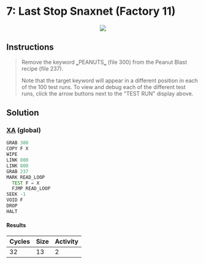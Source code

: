 # 7: Last Stop Snaxnet (Factory 11)

<div align="center"><img src="EXAPUNKS - Last Stop SNAXNET (32, 13, 2, 2024-06-23-16-36-45).mp4" /></div>

## Instructions
> ﻿Remove the keyword ‗PEANUTS‗ (file 300) from the Peanut Blast recipe (file 237).
> 
> Note that the target keyword will appear in a different position in each of the 100 test runs. To view and debug each of the different test runs, click the arrow buttons next to the "TEST RUN" display above.

## Solution

### [XA](XA.exa) (global)
```asm
GRAB 300
COPY F X
WIPE
LINK 800
LINK 800
GRAB 237
MARK READ_LOOP
  TEST F = X
  FJMP READ_LOOP
SEEK -1
VOID F  
DROP
HALT
```

#### Results
| Cycles | Size | Activity |
|--------|------|----------|
| 32     | 13   | 2        |
